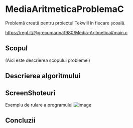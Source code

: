 # MediaAritmeticaProblemaC
Problemă creată pentru proiectul Tekwill în fiecare școală.

https://repl.it/@grecumarina1980/Media-Aritmetica#main.c

## Scopul
(Aici este descrierea scopului problemei)


## Descrierea algoritmului


## ScreenShoteuri

Exemplu de rulare a programului
![image](https://user-images.githubusercontent.com/74015880/103301159-6683b200-4a09-11eb-9890-ade566b38c04.png)


## Concluzii

